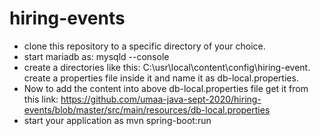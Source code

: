 # hiring-events
* clone this repository to a specific directory of your choice.
* start mariadb as: mysqld --console
* create a directories like this: C:\usr\local\content\config\hiring-event. create a properties file inside it and name it as db-local.properties.
* Now to add the content into above db-local.properties file get it from this link: https://github.com/umaa-java-sept-2020/hiring-events/blob/master/src/main/resources/db-local.properties
* start your application as mvn spring-boot:run
